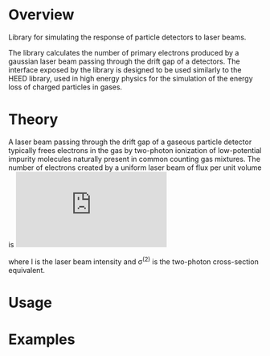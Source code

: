 # Overview

Library for simulating the response of particle detectors to laser beams.

The library calculates the number of primary electrons produced by a gaussian laser beam passing through the drift gap of a detectors. The interface exposed by the library is designed to be used similarly to the HEED library, used in high energy physics for the simulation of the energy loss of charged particles in gases.

# Theory

A laser beam passing through the drift gap of a gaseous particle detector typically frees electrons in the gas by two-photon ionization of low-potential impurity molecules naturally present in common counting gas mixtures. The number of electrons created by a uniform laser beam of flux per unit volume is
![](https://latex.codecogs.com/svg.latex?%5Cfrac%7BR%7D%7BV%7D%20%3D%20%5Cleft%28%5Cfrac%7B%5Clambda%7D%7Bhc%7D%5Cright%29%5E2%20I%5E2%20N%20%5Csigma%5E%7B%282%29%7D)

where I is the laser beam intensity and &sigma;<sup>(2)</sup> is the two-photon cross-section equivalent.

# Usage

# Examples